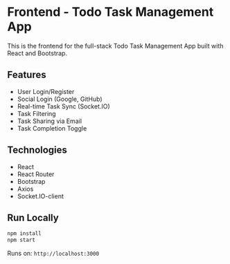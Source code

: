 # Frontend - Todo Task Management App

This is the frontend for the full-stack Todo Task Management App built with React and Bootstrap.

## Features
- User Login/Register
- Social Login (Google, GitHub)
- Real-time Task Sync (Socket.IO)
- Task Filtering
- Task Sharing via Email
- Task Completion Toggle

## Technologies
- React
- React Router
- Bootstrap
- Axios
- Socket.IO-client

## Run Locally
```bash
npm install
npm start
```

Runs on: `http://localhost:3000`

